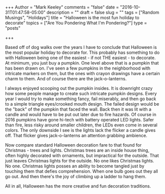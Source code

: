 +++
Author = "Mark Keeley"
comments = "false"
date = "2016-10-31T01:47:58-05:00"
description = ""
draft = false
slug = ""
tags = ["Random Musings", "Holidays"]
title = "Halloween is the most fun holiday to decorate"
topics = ["Are You Pondering What I'm Pondering?"]
type = "posts"

+++

Based off of dog walks over the years I have to conclude that Halloween is the most popular holiday to decorate for. This probably has something to do with Halloween being one of the easiest - if not THE easiest - to decorate. At minimum, you just buy a pumpkin. One level above that is a pumpkin that has been drawn on. I've seen a few pumpkins in the neighborhood with intricate markers on them, but the ones with crayon drawings have a certain charm to them. And of course there are the jack-o-lanterns.

I always enjoyed scooping out the pumpkin insides. It is downright crazy how some people manage to create such intricate pumpkin designs. Every year I would try to make something fancy, fail miserably, and then go back to a simple triangle eyes/crooked mouth design. The failed design would be the "back" of the pumpkin that faced the wall. Back then it was lit with a candle and would have to be put out later due to fire hazards. Of course in 2016 pumpkins have gone hi-tech with battery operated LED lights. Safer than fire, less risky around smaller children, the LEDs even come in several colors. The only downside I see is the lights lack the flicker a candle gives off. That flicker gives jack-o-lanterns an attention grabbing ambience. 

Now compare standard Halloween decoration fare to that found for Christmas - trees and lights. Christmas trees are an inside house thing, often highly decorated with ornaments, but impractical for the outside. That just leaves Christmas lights for the outside. No one likes Christmas lights. No one. Christmas lights posses an ability to become tangled just by touching them that defies comprehension. When one bulb goes out they all go out. And then there's the joy of climbing up a ladder to hang them. 

All in all, Halloween has the more creative and fun decoration traditions.
<!--more-->

